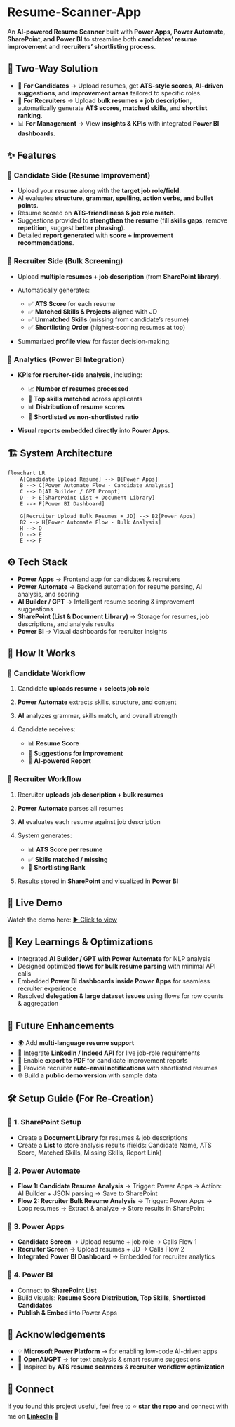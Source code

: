 # Resume-Scanner-App
An **AI-powered Resume Scanner** built with **Power Apps, Power Automate, SharePoint, and Power BI** to streamline both **candidates’ resume improvement** and **recruiters’ shortlisting process**.

## 🔑 **Two-Way Solution**

* 🎯 **For Candidates** → Upload resumes, get **ATS-style scores**, **AI-driven suggestions**, and **improvement areas** tailored to specific roles.
* 🏢 **For Recruiters** → Upload **bulk resumes + job description**, automatically generate **ATS scores**, **matched skills**, and **shortlist ranking**.
* 📊 **For Management** → View **insights & KPIs** with integrated **Power BI dashboards**.


## ✨ **Features**

### 🔹 **Candidate Side (Resume Improvement)**

* Upload your **resume** along with the **target job role/field**.
* AI evaluates **structure, grammar, spelling, action verbs, and bullet points**.
* Resume scored on **ATS-friendliness & job role match**.
* Suggestions provided to **strengthen the resume** (fill **skills gaps**, remove **repetition**, suggest **better phrasing**).
* Detailed **report generated** with **score + improvement recommendations**.

### 🔹 **Recruiter Side (Bulk Screening)**

* Upload **multiple resumes + job description** (from **SharePoint library**).
* Automatically generates:

  * ✅ **ATS Score** for each resume
  * ✅ **Matched Skills & Projects** aligned with JD
  * ✅ **Unmatched Skills** (missing from candidate’s resume)
  * ✅ **Shortlisting Order** (highest-scoring resumes at top)
* Summarized **profile view** for faster decision-making.

### 🔹 **Analytics (Power BI Integration)**

* **KPIs for recruiter-side analysis**, including:

  * 📈 **Number of resumes processed**
  * 🏅 **Top skills matched** across applicants
  * 📊 **Distribution of resume scores**
  * 🎯 **Shortlisted vs non-shortlisted ratio**
* **Visual reports embedded directly** into **Power Apps**.


## 🏗️ **System Architecture**

```mermaid
flowchart LR
    A[Candidate Upload Resume] --> B[Power Apps]
    B --> C[Power Automate Flow - Candidate Analysis]
    C --> D[AI Builder / GPT Prompt]
    D --> E[SharePoint List + Document Library]
    E --> F[Power BI Dashboard]

    G[Recruiter Upload Bulk Resumes + JD] --> B2[Power Apps]
    B2 --> H[Power Automate Flow - Bulk Analysis]
    H --> D
    D --> E
    E --> F
```

## ⚙️ **Tech Stack**

* **Power Apps** → Frontend app for candidates & recruiters
* **Power Automate** → Backend automation for resume parsing, AI analysis, and scoring
* **AI Builder / GPT** → Intelligent resume scoring & improvement suggestions
* **SharePoint (List & Document Library)** → Storage for resumes, job descriptions, and analysis results
* **Power BI** → Visual dashboards for recruiter insights


## 🔄 **How It Works**

### 👤 **Candidate Workflow**

1. Candidate **uploads resume + selects job role**
2. **Power Automate** extracts skills, structure, and content
3. **AI** analyzes grammar, skills match, and overall strength
4. Candidate receives:

   * 📊 **Resume Score**
   * 📝 **Suggestions for improvement**
   * 📑 **AI-powered Report**

### 🏢 **Recruiter Workflow**

1. Recruiter **uploads job description + bulk resumes**
2. **Power Automate** parses all resumes
3. **AI** evaluates each resume against job description
4. System generates:

   * 📊 **ATS Score per resume**
   * ✅ **Skills matched / missing**
   * 🏅 **Shortlisting Rank**
5. Results stored in **SharePoint** and visualized in **Power BI**


## 🎥 **Live Demo**

Watch the demo here: [▶️ Click to view](https://drive.google.com/file/d/1rbOf26NqDS2Io7d72pxmPWZ5rV0ZmH0e/view?usp=sharing)


## 🧠 **Key Learnings & Optimizations**

* Integrated **AI Builder / GPT with Power Automate** for NLP analysis
* Designed optimized **flows for bulk resume parsing** with minimal API calls
* Embedded **Power BI dashboards inside Power Apps** for seamless recruiter experience
* Resolved **delegation & large dataset issues** using flows for row counts & aggregation


## 🚀 **Future Enhancements**

* 🌍 Add **multi-language resume support**
* 🔗 Integrate **LinkedIn / Indeed API** for live job-role requirements
* 📄 Enable **export to PDF** for candidate improvement reports
* 📧 Provide recruiter **auto-email notifications** with shortlisted resumes
* 🌐 Build a **public demo version** with sample data


## 🛠️ **Setup Guide (For Re-Creation)**

### 🔹 **1. SharePoint Setup**

* Create a **Document Library** for resumes & job descriptions
* Create a **List** to store analysis results (fields: Candidate Name, ATS Score, Matched Skills, Missing Skills, Report Link)

### 🔹 **2. Power Automate**

* **Flow 1: Candidate Resume Analysis** → Trigger: Power Apps → Action: AI Builder + JSON parsing → Save to SharePoint
* **Flow 2: Recruiter Bulk Resume Analysis** → Trigger: Power Apps → Loop resumes → Extract & analyze → Store results in SharePoint

### 🔹 **3. Power Apps**

* **Candidate Screen** → Upload resume + job role → Calls Flow 1
* **Recruiter Screen** → Upload resumes + JD → Calls Flow 2
* **Integrated Power BI Dashboard** → Embedded for recruiter analytics

### 🔹 **4. Power BI**

* Connect to **SharePoint List**
* Build visuals: **Resume Score Distribution, Top Skills, Shortlisted Candidates**
* **Publish & Embed** into Power Apps


## 🙌 **Acknowledgements**

* 💡 **Microsoft Power Platform** → for enabling low-code AI-driven apps
* 🤖 **OpenAI/GPT** → for text analysis & smart resume suggestions
* 📝 Inspired by **ATS resume scanners** & **recruiter workflow optimization**


## 📢 **Connect**

If you found this project useful, feel free to ⭐ **star the repo** and connect with me on **[LinkedIn](https://www.linkedin.com/in/deepikaa-vadivel-09ba2037a/)** 🚀

